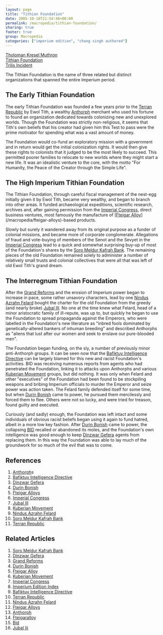 ```yaml
---
layout: page
title: "Tithian Foundation"
date: 2005-10-18T21:54:48+00:00
permalink: /macropedia/tithian-foundation/
sharing: true
footer: true
group: Macropedia
categories: ["imperium edition", "chang singh authored"]
---
```


<div class='row'>
	<div class='col-md-4'><a href='/macropedia/tholoman-kresel-muthron'>Tholoman Kresel Muthron</a></div>
	<div class='col-md-4'><a href='/macropedia/tithian-foundation'>Tithian Foundation</a></div>
	<div class='col-md-4'><a href='/macropedia/trilis-incident'>Trilis Incident</a></div>
</div>


The Tithian Foundation is the name of three related but distinct organizations that spanned the entire Imperium period.

## The Early Tithian Foundation

The early Tithian Foundation was founded a few years prior to the [Terran Republic](/macropedia/terran-republic) by Ewol Tith, a wealthy [Anthorph](/macropedia/anthorph) merchant who used his fortune to found an organization dedicated towards colonizing new and unexplored worlds.  Though the Foundation was strictly non-religious, it seems that Tith's own beliefs that his creator had given him this Test to pass were the prime motivator for spending what was a vast amount of money.

The Foundation would co-fund an exploratory mission with a government and in return would get the initial colonization rights.  It would then give these rights to colonists that it judged to be the most likely to succeed.  This permitted poorer families to relocate to new worlds where they might start a new life.  It was an idealistic venture to the core, with the motto "For Humanity, the Peace of the Creator through the Simple Life".

## The High Imperium Tithian Foundation

The Tithian Foundation, through careful fiscal management of the nest-egg initially given it by Ewol Tith, became very wealthy, and began to branch into other areas.  It funded archaeological expeditions, scientific research, archives and, after gaining permission from the [Imperial Congress](/macropedia/imperial-congress), direct business ventures, most famously the manufacture of [[Fteigar Alloy](/macropedia/fteigar-alloy)](/macropedia/fteigar-alloys)-based products.

Slowly but surely it wandered away from its original purpose as a funder of colonial missions, and became more of corporate conglomerate.  Allegations of fraud and vote-buying of members of the Senot and the Sevyet in the [Imperial Congress](/macropedia/imperial-congress) lead to a quick and somewhat surprising buy-up of most of the Foundation's shares by the [Soro Meldur Kafrah Bank](/macropedia/soro-meldur-kafrah-bank).  The remaining pieces of the old Foundation remained solely to administer a number of relatively small trusts and colonial collectives that were all that was left of old Ewol Tith's grand dream.

## The Interregnum Tithian Foundation

After the [Grand Reforms](/macropedia/grand-reforms) and the erosion of Imperium power began to increase in pace, some rather unsavory characters, lead by one [Nindus Azrahn Felard](/macropedia/nindus-azrahn-felard) bought the charter for the old Foundation from the greedy (and nearly broke) [Jubal III](/macropedia/jubal-three).  No one at the time knew what Felard, head of a minor aristocratic family of ill-repute, was up to, but quickly he began to use the Foundation to spread propaganda against the Emperors, who were labelled in the Foundation's new literature as "inbred fools dominated by genetically-altered bankers of inhuman breeding" and described Anthorphs as "aliens that lust after our women and seek to enslave our pure-blooded men".

The Foundation began funding, on the sly, a number of previously minor anti-Anthorph groups.  It can be seen now that the [Bafiktuy Intelligence Directive](/macropedia/bafiktuy-intelligence-directive) can be largely blamed for this new and racist Foundation's activities.  BID was receiving numerous reports from agents who had penetrated the Foundation, linking it to attacks upon Anthorphs and various [Kuberian Movement](/macropedia/kuberian-movement) groups, but did nothing.  It was only when Felard and other "executives" of the Foundation had been found to be stockpiling weapons and bribing Imperium officials to murder the Emperor and seize power was action taken.  The Felard family defended itself for some time, but when [Durin Bonish](/macropedia/durin-bonish) came to power, he pursued them mercilessly and forced them to flee.  Others were not so lucky, and were tried for treason, found guilty and executed.

Curiously (and sadly) enough, the Foundation was left intact and some individuals of obvious racist beliefs began using it again to fund hatred, albeit in a more low key fashion.  After [Durin Bonish](/macropedia/durin-bonish) came to power, the collapsing [BID](/macropedia/bafiktuy-intelligence-directive) recalled or abandoned its moles, and the Foundation's own intelligence was good enough to keep [Dinzwar Gefera](/macropedia/dinzwar-gefera) agents from replacing them.  In this way the Foundation was able to lay much of the groundwork for so much of the evil that was to come.

## References
1. [Anthorph](/macropedia/anthorph)s
1. [Bafiktuy Intelligence Directive](/macropedia/bafiktuy-intelligence-directive)
1. [Dinzwar Gefera](/macropedia/dinzwar-gefera)
1. [Durin Bonish](/macropedia/durin-bonish)
1. [Fteigar Alloys](/macropedia/fteigar-alloys)
1. [Imperial Congress](/macropedia/imperial-congress)
1. [Jubal III](/macropedia/jubal-three)
1. [Kuberian Movement](/macropedia/kuberian-movement)
1. [Nindus Azrahn Felard](/macropedia/nindus-azrahn-felard)
1. [Soro Meldur Kafrah Bank](/macropedia/soro-meldur-kafrah-bank)
1. [Terran Republic](/macropedia/terran-republic)

## Related Articles

1. [Soro Meldur Kafrah Bank](/macropedia/soro-meldur-kafrah-bank)
2. [Dinzwar Gefera](/macropedia/dinzwar-gefera)
3. [Grand Reforms](/macropedia/grand-reforms)
4. [Durin Bonish](/macropedia/durin-bonish)
5. [Fteigar Alloy](/macropedia/fteigar-alloy)
6. [Kuberian Movement](/macropedia/kuberian-movement)
7. [Imperial Congress](/macropedia/imperial-congress)
8. [Imperium Edition Index](/macropedia/imperium-edition-index)
9. [Bafiktuy Intelligence Directive](/macropedia/bafiktuy-intelligence-directive)
10. [Terran Republic](/macropedia/terran-republic)
11. [Nindus Azrahn Felard](/macropedia/nindus-azrahn-felard)
12. [Fteigar Alloys](/macropedia/fteigar-alloys)
13. [Anthorph](/macropedia/anthorph)
14. [Fteigaralloy](/macropedia/fteigar-alloys)
15. [Bid](/macropedia/bafiktuy-intelligence-directive)
16. [Jubal Iii](/macropedia/jubal-three)



 
